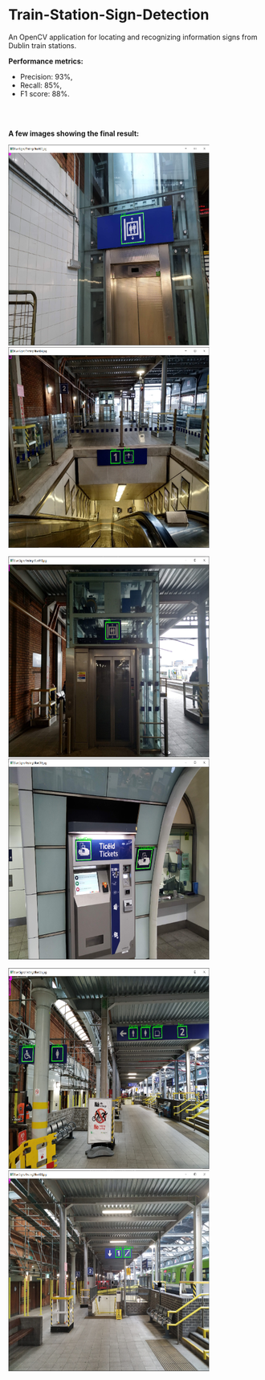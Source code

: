 # Train-Station-Sign-Detection
An OpenCV application for locating and recognizing information signs from Dublin train stations.

**Performance metrics:** 
* Precision: 93%,
* Recall: 85%,
* F1 score: 88%.
<br/>
<br/>

**A few images showing the final result:**
<br/>
<p float="left">
  <img width="400" height="400" src="https://github.com/ekjyot07/Train-Station-Sign-Detection/blob/master/Blue%20sign%20images/a.png" />
  <img width="400" height="400" src="https://github.com/ekjyot07/Train-Station-Sign-Detection/blob/master/Blue%20sign%20images/b.png" /> 
</p>

<p float="left">
  <img width="400" height="400" src="https://github.com/ekjyot07/Train-Station-Sign-Detection/blob/master/Blue%20sign%20images/c.png" />
  <img width="400" height="400" src="https://github.com/ekjyot07/Train-Station-Sign-Detection/blob/master/Blue%20sign%20images/d.png" /> 
</p>

<p float="left">
  <img width="400" height="400" src="https://github.com/ekjyot07/Train-Station-Sign-Detection/blob/master/Blue%20sign%20images/e.png" />
  <img width="400" height="400" src="https://github.com/ekjyot07/Train-Station-Sign-Detection/blob/master/Blue%20sign%20images/f.png" /> 
</p>

